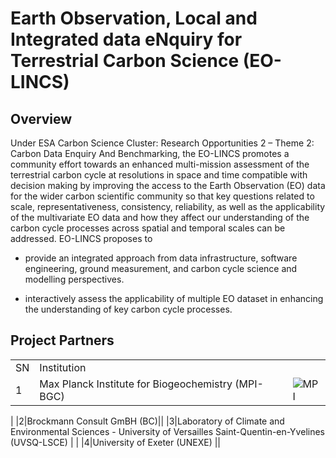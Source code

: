 # Earth Observation, Local and Integrated data eNquiry for Terrestrial Carbon Science (EO-LINCS)

## Overview

Under ESA Carbon Science Cluster: Research Opportunities 2 – Theme 2: Carbon Data Enquiry And Benchmarking, the EO-LINCS promotes a community effort towards an enhanced multi-mission assessment of the terrestrial carbon cycle at resolutions in space and time compatible with decision making by improving the access to the Earth Observation (EO) data for the wider carbon scientific community so that key questions related to scale, representativeness, consistency, reliability, as well as the applicability of the multivariate EO data and how they affect our understanding of the carbon cycle processes across spatial and temporal scales can be addressed. EO-LINCS proposes to 

- provide an integrated approach from data infrastructure, software engineering, ground measurement, and carbon cycle science and modelling perspectives.

- interactively assess the applicability of multiple EO dataset in enhancing the understanding of key carbon cycle processes. 




## Project Partners

| | ||
|----|----|----|
|SN|Institution||
|1|Max Planck Institute for Biogeochemistry (MPI-BGC)|![MPI](/eo-lincs.github.io/assets/images/logos/mpi-bgc.png)
|
|2|Brockmann Consult GmBH (BC)||
|3|Laboratory of Climate and Environmental Sciences - University of Versailles Saint-Quentin-en-Yvelines (UVSQ-LSCE) | |
|4|University of Exeter (UNEXE) ||

